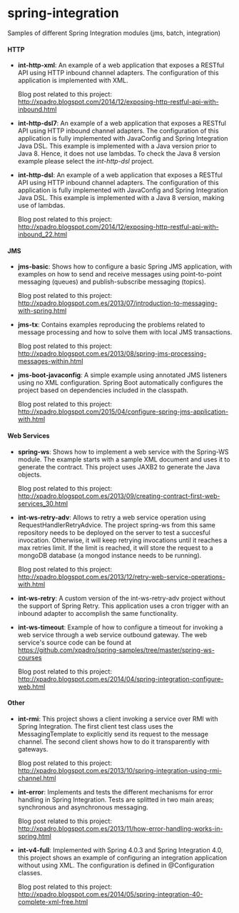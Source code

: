 # spring-integration
Samples of different Spring Integration modules (jms, batch, integration)

#### HTTP

- <b>int-http-xml</b>: An example of a web application that exposes a RESTful API using HTTP inbound channel adapters. The configuration of this application is implemented with XML.
  
  Blog post related to this project:
  http://xpadro.blogspot.com/2014/12/exposing-http-restful-api-with-inbound.html

- <b>int-http-dsl7</b>: An example of a web application that exposes a RESTful API using HTTP inbound channel adapters. The configuration of this application is fully implemented with JavaConfig and Spring Integration Java DSL. This example is implemented with a Java version prior to Java 8. Hence, it does not use lambdas. To check the Java 8 version example please select the *int-http-dsl* project.
  
- <b>int-http-dsl</b>: An example of a web application that exposes a RESTful API using HTTP inbound channel adapters. The configuration of this application is fully implemented with JavaConfig and Spring Integration Java DSL. This example is implemented with a Java 8 version, making use of lambdas.
  
  Blog post related to this project:
  http://xpadro.blogspot.com/2014/12/exposing-http-restful-api-with-inbound_22.html


#### JMS

- <b>jms-basic</b>: Shows how to configure a basic Spring JMS application, with examples on how to send and receive messages using point-to-point messaging (queues) and publish-subscribe messaging (topics).
  
  Blog post related to this project:
  http://xpadro.blogspot.com.es/2013/07/introduction-to-messaging-with-spring.html

- <b>jms-tx</b>: Contains examples reproducing the problems related to message processing and how to solve them with local JMS transactions. 

  Blog post related to this project:
  http://xpadro.blogspot.com.es/2013/08/spring-jms-processing-messages-within.html

- <b>jms-boot-javaconfig</b>: A simple example using annotated JMS listeners using no XML configuration. Spring Boot automatically configures the project based on dependencies included in the classpath. 

  Blog post related to this project:
  http://xpadro.blogspot.com/2015/04/configure-spring-jms-application-with.html
  
#### Web Services

- <b>spring-ws</b>: Shows how to implement a web service with the Spring-WS module. The example starts with a sample XML document and uses it to generate the contract. This project uses JAXB2 to generate the Java objects.

  Blog post related to this project:
  http://xpadro.blogspot.com.es/2013/09/creating-contract-first-web-services_30.html


- <b>int-ws-retry-adv</b>: Allows to retry a web service operation using RequestHandlerRetryAdvice. The project <k>spring-ws</k> from this same repository needs to be deployed on the server to test a succesful invocation. Otherwise, it will keep retrying invocations until it reaches a max retries limit. If the limit is reached, it will store the request to a mongoDB database (a mongod instance needs to be running). 

  Blog post related to this project:
  http://xpadro.blogspot.com.es/2013/12/retry-web-service-operations-with.html
  
  
- <b>int-ws-retry</b>: A custom version of the <k>int-ws-retry-adv</k> project without the support of Spring Retry. This application uses a cron trigger with an inbound adapter to accomplish the same functionality.


- <b>int-ws-timeout</b>: Example of how to configure a timeout for invoking a web service through a web service outbound gateway. The web service's source code can be found at https://github.com/xpadro/spring-samples/tree/master/spring-ws-courses

  Blog post related to this project:
  http://xpadro.blogspot.com.es/2014/04/spring-integration-configure-web.html

#### Other

- <b>int-rmi</b>: This project shows a client invoking a service over RMI with Spring Integration. The first client test class uses the MessagingTemplate to explicitly send its request to the message channel. The second client shows how to do it transparently with gateways.

  Blog post related to this project:
  http://xpadro.blogspot.com.es/2013/10/spring-integration-using-rmi-channel.html


- <b>int-error</b>: Implements and tests the different mechanisms for error handling in Spring Integration. Tests are splitted in two main areas; synchronous and asynchronous messaging.

  Blog post related to this project: 
  http://xpadro.blogspot.com.es/2013/11/how-error-handling-works-in-spring.html


- <b>int-v4-full</b>: Implemented with Spring 4.0.3 and Spring Integration 4.0, this project shows an example of configuring an integration application without using XML. The configuration is defined in @Configuration classes.

  Blog post related to this project: 
  http://xpadro.blogspot.com.es/2014/05/spring-integration-40-complete-xml-free.html
